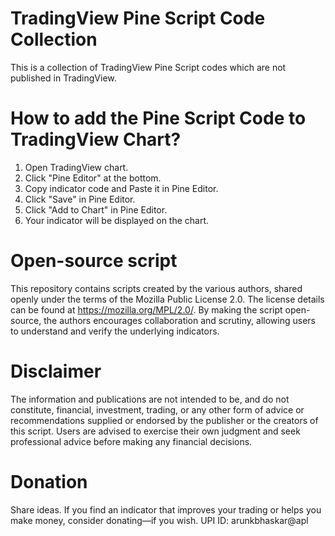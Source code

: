 # TradingView Pine Script Code Collection
This is a collection of TradingView Pine Script codes which are not published in TradingView.

# How to add the Pine Script Code to TradingView Chart?
1. Open TradingView chart.
2. Click "Pine Editor" at the bottom.
3. Copy indicator code and Paste it in Pine Editor.
4. Click "Save" in Pine Editor.
5. Click "Add to Chart" in Pine Editor.
6. Your indicator will be displayed on the chart.

# Open-source script
This repository contains scripts created by the various authors, shared openly under the terms of the Mozilla Public License 2.0. The license details can be found at https://mozilla.org/MPL/2.0/.
By making the script open-source, the authors encourages collaboration and scrutiny, allowing users to understand and verify the underlying indicators.

# Disclaimer
The information and publications are not intended to be, and do not constitute, financial, investment, trading, or any other form of advice or recommendations supplied or endorsed by the publisher or the creators of this script. Users are advised to exercise their own judgment and seek professional advice before making any financial decisions.

# Donation
Share ideas. If you find an indicator that improves your trading or helps you make money, consider donating—if you wish.
UPI ID: arunkbhaskar@apl

